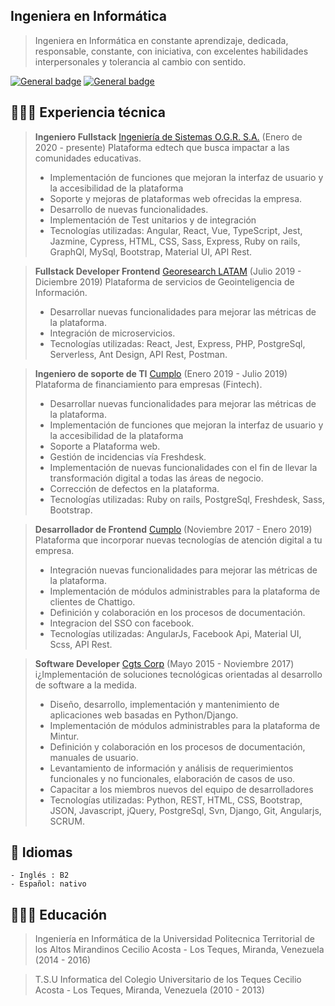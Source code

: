 ## Ingeniera en Informática
> Ingeniera en Informática en constante aprendizaje, dedicada, responsable, constante, con iniciativa, con excelentes habilidades interpersonales y tolerancia al cambio con sentido.

 [![General badge](https://img.shields.io/badge/Gmail-D14836?style=for-the-badge&logo=gmail&logoColor=white)](mailto:leiladip33@gmail.com)
 [![General badge](https://img.shields.io/badge/LinkedIn-0077B5?style=for-the-badge&logo=linkedin&logoColor=white)](https://www.linkedin.com/in/leila-deyanira-inagas/)

## 👩🏼‍💻 Experiencia técnica

> **Ingeniero Fullstack** [Ingeniería de Sistemas O.G.R. S.A.](https://www.linkedin.com/company/open-green-road/mycompany/) (Enero de 2020 - presente)
Plataforma edtech que busca impactar a las comunidades educativas.
> - Implementación de funciones que mejoran la interfaz de usuario y la accesibilidad de la plataforma
> - Soporte y mejoras de plataformas web ofrecidas la empresa.
> - Desarrollo de nuevas funcionalidades.
> - Implementación de Test unitarios y de integración
> - Tecnologías utilizadas: Angular, React, Vue, TypeScript, Jest, Jazmine, Cypress, HTML, CSS, Sass, Express, Ruby on rails, GraphQl, MySql, Bootstrap, Material UI, API Rest.



> **Fullstack Developer Frontend** [Georesearch LATAM](https://www.linkedin.com/company/georesearchlatam/) (Julio 2019 - Diciembre 2019)
Plataforma de servicios de Geointeligencia de Información.
> - Desarrollar nuevas funcionalidades para mejorar las métricas de la plataforma.
> - Integración de microservicios.
> - Tecnologías utilizadas: React, Jest, Express, PHP, PostgreSql, Serverless, Ant Design, API Rest, Postman.


> **Ingeniero de soporte de TI** [Cumplo](https://www.linkedin.com/company/cumplo/) (Enero 2019 - Julio 2019)
Plataforma de financiamiento para empresas (Fintech).
> - Desarrollar nuevas funcionalidades para mejorar las métricas de la plataforma.
> - Implementación de funciones que mejoran la interfaz de usuario y la accesibilidad de la plataforma
> - Soporte a Plataforma web. 
> - Gestión de incidencias vía Freshdesk. 
> - Implementación de nuevas funcionalidades con el fin de llevar la transformación digital a todas las áreas de negocio.
> - Corrección de defectos en la plataforma.
> - Tecnologías utilizadas: Ruby on rails, PostgreSql, Freshdesk, Sass, Bootstrap.

> **Desarrollador de Frontend** [Cumplo](https://www.linkedin.com/company/chattigo_principal/) (Noviembre 2017 - Enero 2019)
Plataforma que incorporar nuevas tecnologías de atención digital a tu empresa.
> - Integración nuevas funcionalidades para mejorar las métricas de la plataforma.
> - Implementación de módulos administrables para la plataforma de clientes de Chattigo. 
> - Definición y colaboración en los procesos de documentación. 
> - Integracion del SSO con facebook.
> - Tecnologías utilizadas: AngularJs, Facebook Api, Material UI, Scss, API Rest.

> **Software Developer** [Cgts Corp](https://www.linkedin.com/company/cgts-corp/) (Mayo 2015 - Noviembre 2017)
i¿Implementación de soluciones tecnológicas orientadas al desarrollo de software a la medida.
> - Diseño, desarrollo, implementación y mantenimiento de aplicaciones web basadas en Python/Django.
> - Implementación de módulos administrables para la plataforma de Mintur. 
> - Definición y colaboración en los procesos de documentación, manuales de usuario. 
> - Levantamiento de información y análisis de requerimientos funcionales y no funcionales, elaboración de casos de uso.
> - Capacitar a los miembros nuevos del equipo de desarrolladores
> - Tecnologías utilizadas: Python, REST, HTML, CSS, Bootstrap, JSON, Javascript, jQuery, PostgreSql, Svn, Django, Git, Angularjs, SCRUM.

## 💬 Idiomas
    - Inglés : B2
    - Español: nativo 

## 👩🏼‍🎓 Educación

> Ingeniería en Informática de la Universidad Politecnica Territorial de los Altos Mirandinos Cecilio Acosta - Los Teques, Miranda, Venezuela (2014 - 2016)

> T.S.U Informatica del Colegio Universitario de los Teques Cecilio Acosta - Los Teques, Miranda, Venezuela (2010 - 2013)


